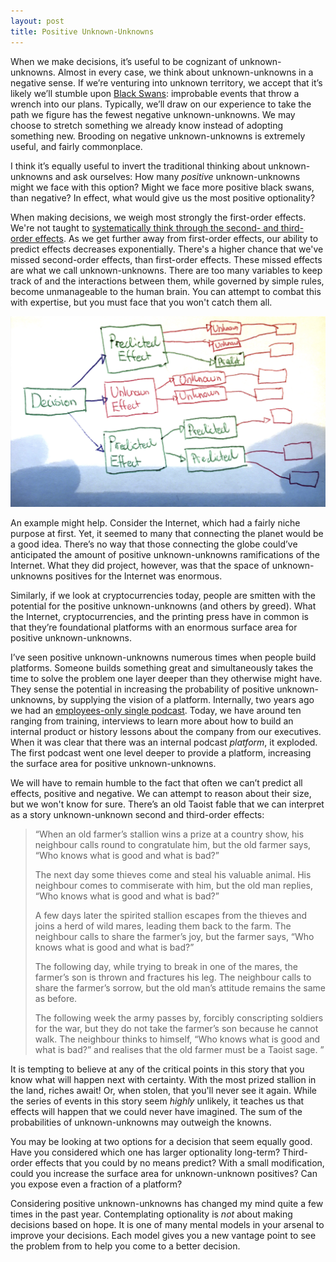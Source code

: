 ```yaml
---
layout: post
title: Positive Unknown-Unknowns
---
```


When we make decisions, it’s useful to be cognizant of unknown-unknowns. Almost
in every case, we think about unknown-unknowns in a negative sense. If we’re
venturing into unknown territory, we accept that it’s likely we’ll stumble upon
[Black
Swans](https://www.amazon.ca/Black-Swan-Improbable-Robustness-Fragility/dp/081297381X):
improbable events that throw a wrench into our plans. Typically, we’ll draw on
our experience to take the path we figure has the fewest negative
unknown-unknowns. We may choose to stretch something we already know instead of
adopting something new. Brooding on negative unknown-unknowns is extremely
useful, and fairly commonplace.

I think it’s equally useful to invert the traditional thinking about
unknown-unknowns and ask ourselves: How many *positive* unknown-unknowns might
we face with this option? Might we face more positive black swans, than
negative? In effect, what would give us the most positive optionality?

When making decisions, we weigh most strongly the first-order effects. We're not
taught to [systematically think through the second- and third-order
effects](https://www.fs.blog/2016/04/second-level-thinking/). As we get further
away from first-order effects, our ability to predict effects decreases
exponentially. There's a higher chance that we've missed second-order effects,
than first-order effects. These missed effects are what we call
unknown-unknowns. There are too many variables to keep track of and the
interactions between them, while governed by simple rules, become unmanageable
to the human brain. You can attempt to combat this with expertise, but you must
face that you won't catch them all.

![](/static/images/unk-unk.png)

An example might help. Consider the Internet, which had a fairly niche purpose
at first. Yet, it seemed to many that connecting the planet would be a good
idea. There’s no way that those connecting the globe could’ve anticipated the
amount of positive unknown-unknowns ramifications of the Internet. What they did
project, however, was that the space of unknown-unknowns positives for the
Internet was enormous.

Similarly, if we look at cryptocurrencies today, people are smitten with the
potential for the positive unknown-unknowns (and others by greed). What the Internet,
cryptocurrencies, and the printing press have in common is that they’re
foundational platforms with an enormous surface area for positive
unknown-unknowns. 

I’ve seen positive unknown-unknowns numerous times when people build platforms.
Someone builds something great and simultaneously takes the time to solve the
problem one layer deeper than they otherwise might have. They sense the
potential in increasing the probability of positive unknown-unknowns, by
supplying the vision of a platform. Internally, two years ago we had an
[employees-only single podcast](http://sirupsen.com/podcast). Today, we have
around ten ranging from training, interviews to learn more about how to build an
internal product or history lessons about the company from our executives. When
it was clear that there was an internal podcast *platform*, it exploded. The
first podcast went one level deeper to provide a platform, increasing the
surface area for positive unknown-unknowns.

We will have to remain humble to the fact that often we can’t predict all
effects, positive and negative. We can attempt to reason about their size, but
we won't know for sure. There’s an old Taoist fable that we can interpret as a
story unknown-unknown second and third-order effects:

> “When an old farmer’s stallion wins a prize at a country show, his neighbour
> calls round to congratulate him, but the old farmer says, “Who knows what is
> good and what is bad?”
> 
> The next day some thieves come and steal his valuable animal. His neighbour
> comes to commiserate with him, but the old man replies, “Who knows what is
> good and what is bad?”
> 
> A few days later the spirited stallion escapes from the thieves and joins a
> herd of wild mares, leading them back to the farm. The neighbour calls to
> share the farmer’s joy, but the farmer says, “Who knows what is good and what
> is bad?”
> 
> The following day, while trying to break in one of the mares, the farmer’s son
> is thrown and fractures his leg. The neighbour calls to share the farmer’s
> sorrow, but the old man’s attitude remains the same as before.
> 
> The following week the army passes by, forcibly conscripting soldiers for the
> war, but they do not take the farmer’s son because he cannot walk. The
> neighbour thinks to himself, “Who knows what is good and what is bad?” and
> realises that the old farmer must be a Taoist sage. ”

It is tempting to believe at any of the critical points in this story that you
know what will happen next with certainty. With the most prized stallion in the
land, riches await! Or, when stolen, that you'll never see it again.  While the
series of events in this story seem _highly_ unlikely, it teaches us that
effects will happen that we could never have imagined. The sum of the
probabilities of unknown-unknowns may outweigh the knowns.

You may be looking at two options for a decision that seem equally good. Have
you considered which one has larger optionality long-term? Third-order effects
that you could by no means predict? With a small modification, could you
increase the surface area for unknown-unknown positives? Can you expose even a
fraction of a platform?

Considering positive unknown-unknowns has changed my mind quite a few times in
the past year. Contemplating optionality is *not* about making decisions based
on hope. It is one of many mental models in your arsenal to improve your
decisions. Each model gives you a new vantage point to see the problem from to
help you come to a better decision.
